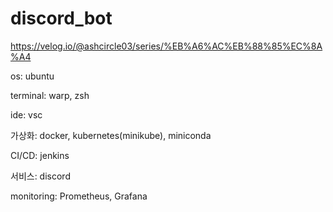 # discord_bot
https://velog.io/@ashcircle03/series/%EB%A6%AC%EB%88%85%EC%8A%A4

os: ubuntu

terminal: warp, zsh

ide: vsc

가상화: docker, kubernetes(minikube), miniconda

CI/CD: jenkins

서비스: discord

monitoring: Prometheus, Grafana

